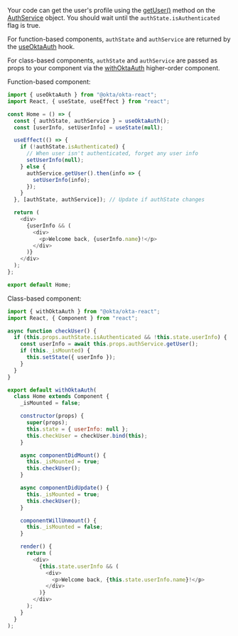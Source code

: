 Your code can get the user's profile using the [getUser()](https://github.com/okta/okta-oidc-js/tree/master/packages/okta-react#authservicegetuser) method on the [AuthService](https://github.com/okta/okta-oidc-js/tree/master/packages/okta-react#authservice) object. You should wait until the `authState.isAuthenticated` flag is true.

For function-based components, `authState` and `authService` are returned by the [useOktaAuth](https://github.com/okta/okta-oidc-js/tree/master/packages/okta-react#useoktaauth) hook.

For class-based components, `authState` and `authService` are passed as props to your component via the [withOktaAuth](https://github.com/okta/okta-oidc-js/tree/master/packages/okta-react#withoktaauth) higher-order component.

Function-based component:

```javascript
import { useOktaAuth } from "@okta/okta-react";
import React, { useState, useEffect } from "react";

const Home = () => {
  const { authState, authService } = useOktaAuth();
  const [userInfo, setUserInfo] = useState(null);

  useEffect(() => {
    if (!authState.isAuthenticated) {
      // When user isn't authenticated, forget any user info
      setUserInfo(null);
    } else {
      authService.getUser().then(info => {
        setUserInfo(info);
      });
    }
  }, [authState, authService]); // Update if authState changes

  return (
    <div>
      {userInfo && (
        <div>
          <p>Welcome back, {userInfo.name}!</p>
        </div>
      )}
    </div>
  );
};

export default Home;
```

Class-based component:

```javascript
import { withOktaAuth } from "@okta/okta-react";
import React, { Component } from "react";

async function checkUser() {
  if (this.props.authState.isAuthenticated && !this.state.userInfo) {
    const userInfo = await this.props.authService.getUser();
    if (this._isMounted) {
      this.setState({ userInfo });
    }
  }
}

export default withOktaAuth(
  class Home extends Component {
    _isMounted = false;

    constructor(props) {
      super(props);
      this.state = { userInfo: null };
      this.checkUser = checkUser.bind(this);
    }

    async componentDidMount() {
      this._isMounted = true;
      this.checkUser();
    }

    async componentDidUpdate() {
      this._isMounted = true;
      this.checkUser();
    }

    componentWillUnmount() {
      this._isMounted = false;
    }

    render() {
      return (
        <div>
          {this.state.userInfo && (
            <div>
              <p>Welcome back, {this.state.userInfo.name}!</p>
            </div>
          )}
        </div>
      );
    }
  }
);
```
